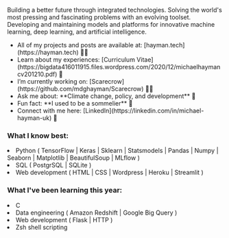 <p align="left">Building a better future through integrated technologies. Solving the world's most pressing and fascinating problems with an evolving toolset. Developing and maintaining models and platforms for innovative machine learning, deep learning, and artificial intelligence.</p>  

<ul>
  <li> All of my projects and posts are available at: [hayman.tech](https://hayman.tech) 👨‍💻 </li>
<li> Learn about my experiences: [Curriculum Vitae](https://bigdata416011915.files.wordpress.com/2020/12/michaelhaymancv201210.pdf) 📄 </li>
  <li> I’m currently working on: [Scarecrow](https://github.com/mdghayman/Scarecrow) 👨‍🌾 </li>
  <li> Ask me about: **Climate change, policy, and development** 🌱 </li>
  <li> Fun fact: **I used to be a sommelier** 🍷 </li>
  <li> Connect with me here: [LinkedIn](https://linkedin.com/in/michael-hayman-uk) 👋 </li>
</ul>

<h3 align="left">What I know best:</h3>
<li> Python ( TensorFlow | Keras | Sklearn | Statsmodels | Pandas | Numpy | Seaborn | Matplotlib | BeautifulSoup | MLflow ) </li>
<li> SQL ( PostgrSQL | SQLite ) </li>
<li> Web development ( HTML | CSS | Wordpress | Heroku | Streamlit ) </li>

<h3 align="left">What I've been learning this year:</h3>
<li> C </li>
<li> Data engineering ( Amazon Redshift | Google Big Query ) </li>
<li> Web development ( Flask | HTTP ) </li>
<li> Zsh shell scripting </li>
